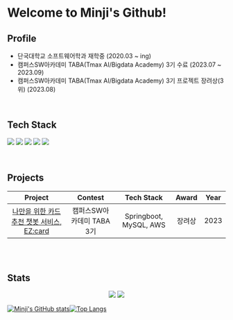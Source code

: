 # Welcome to Minji's Github!

## Profile
- 단국대학교 소프트웨어학과 재학중 (2020.03 ~ ing)
- 캠퍼스SW아카데미 TABA(Tmax AI/Bigdata Academy) 3기 수료 (2023.07 ~ 2023.09)
- 캠퍼스SW아카데미 TABA(Tmax AI/Bigdata Academy) 3기 프로젝트 장려상(3위) (2023.08)
<br>

## Tech Stack

<img src="https://img.shields.io/badge/springboot-6DB33F?style=for-the-badge&logo=springboot&logoColor=white" /> <img src="https://img.shields.io/badge/java-007396?style=for-the-badge&logo=openjdk&logoColor=white" /> <img src="https://img.shields.io/badge/mysql-4479A1?style=for-the-badge&logo=mysql&logoColor=white" /> <img src="https://img.shields.io/badge/amazonec2-FF9900?style=for-the-badge&logo=amazonec2&logoColor=white" /> <img src="https://img.shields.io/badge/amazonrds-527FFF?style=for-the-badge&logo=amazonrds&logoColor=white" />

<br>

## Projects

|                                              Project                                              |               Contest                |       Tech Stack       | Award | Year |
| :-----------------------------------------------------------------------------------------------: | :----------------------------------: | :--------------------: | :---: | :--: |
| [나만을 위한 카드 추천 챗봇 서비스, EZ:card](https://github.com/EZ-card/EZ-Card) | 캠퍼스SW아카데미 TABA 3기 |       Springboot, MySQL, AWS        | 장려상  | 2023 |
       

<br><br>

##  Stats
<p align='center'>
    <img src="http://mazassumnida.wtf/api/v2/generate_badge?boj=ghi512">
    <img src="http://mazandi.herokuapp.com/api?handle=ghi512"/>
</p>

[![Minji's GitHub stats](https://github-readme-stats.vercel.app/api?username=ghi512&count_private=true&show_icons=true&theme=great-gatsby)](https://github.com/anuraghazra/github-readme-stats)[![Top Langs](https://github-readme-stats.vercel.app/api/top-langs/?username=ghi512&layout=compact&langs_count=5&theme=dark&hide=c%23)](https://github.com/anuraghazra/github-readme-stats)
<br>
<br>
